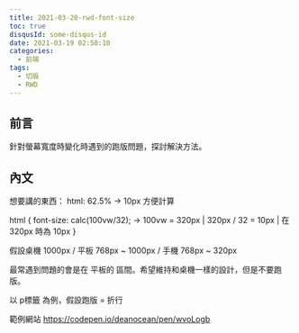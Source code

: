 ```yaml
---
title: 2021-03-20-rwd-font-size
toc: true
disqusId: some-disqus-id
date: 2021-03-19 02:50:10
categories: 
  - 前端
tags:
  - 切版
  - RWD
---
```


## 前言

針對螢幕寬度時變化時遇到的跑版問題，探討解決方法。

<!-- more -->

## 內文

想要講的東西：
html: 62.5% -> 10px 方便計算

html {
  font-size: calc(100vw/32); -> 100vw = 320px | 320px / 32 = 10px | 在 320px 時為 10px
}

假設桌機 1000px / 平板 768px ~ 1000px / 手機 768px ~ 320px

最常遇到問題的會是在 平板的 區間。希望維持和桌機一樣的設計，但是不要跑版。

以 p標籤 為例，假設跑版 = 折行

範例網站
https://codepen.io/deanocean/pen/wvoLogb